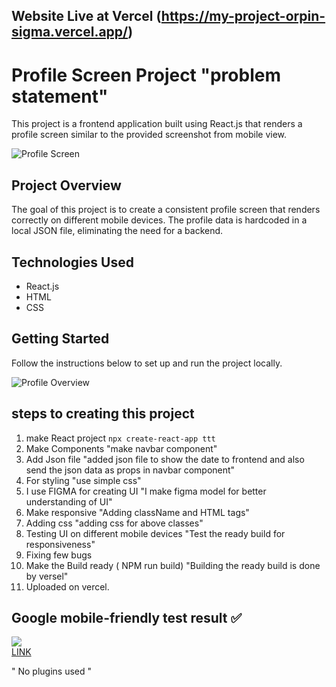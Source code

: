 ## Website Live at Vercel (https://my-project-orpin-sigma.vercel.app/)



# Profile Screen Project "problem statement" 

This project is a frontend application built using React.js  that renders a profile screen similar to the provided screenshot from mobile view.

![Profile Screen](https://www.terriblytinytales.com/profile.jpeg)

## Project Overview

The goal of this project is to create a consistent profile screen that renders correctly on different mobile devices. The profile data is hardcoded in a local JSON file, eliminating the need for a backend.

## Technologies Used

- React.js 
- HTML
- CSS

## Getting Started

Follow the instructions below to set up and run the project locally.

![Profile Overview](https://reflectsmart.tech/images/Screenshot%202023-11-13%20222957.png?123) 

## steps to creating this project
  1. make React project
    ``` npx create-react-app ttt ```
  2. Make Components
    "make navbar component"
  3. Add Json file
     "added json file to show the date to frontend and also send the json data as props in navbar component"
  4. For styling 
     "use simple css"
  5. I use FIGMA for creating UI
     "I make figma model for better understanding of UI"
  6. Make responsive 
     "Adding className and HTML tags"
  7. Adding css
     "adding css for above classes"
  8. Testing UI on different mobile  devices
     "Test the ready build for responsiveness"
  9. Fixing few bugs
  10. Make the Build ready ( NPM run build)
     "Building the ready build is done by versel"
  11. Uploaded on vercel.
 
## Google mobile-friendly test result ✅
![](https://developers.google.com/static/search/blog/images/import/0b595804577d672f40e00831ee41775d.png)  
[LINK](https://search.google.com/test/mobile-friendly/result?id=fiM1d6uAcLabwVNWUCybvA)

" No  plugins used "
   
